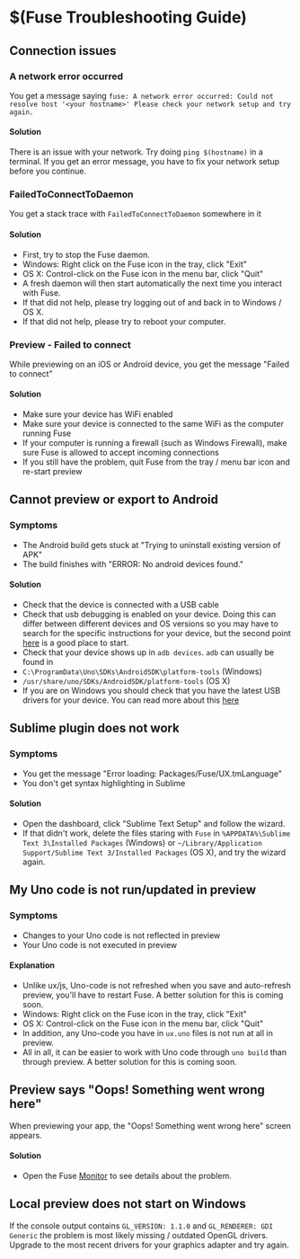 # $(Fuse Troubleshooting Guide)

## Connection issues

### A network error occurred

You get a message saying `fuse: A network error occurred: Could not resolve host '<your hostname>' Please check your network setup and try again.`

#### Solution

There is an issue with your network. Try doing `ping $(hostname)` in a terminal. If you get an error message, you have to fix your network setup before you continue.

### FailedToConnectToDaemon

You get a stack trace with `FailedToConnectToDaemon` somewhere in it
 
#### Solution

- First, try to stop the Fuse daemon.
 - Windows: Right click on the Fuse icon in the tray, click "Exit"
 - OS X: Control-click on the Fuse icon in the menu bar, click "Quit"
- A fresh daemon will then start automatically the next time you interact with Fuse.
- If that did not help, please try logging out of and back in to Windows / OS X.
- If that did not help, please try to reboot your computer.

### Preview - Failed to connect

While previewing on an iOS or Android device, you get the message "Failed to connect"

#### Solution
- Make sure your device has WiFi enabled
- Make sure your device is connected to the same WiFi as the computer running Fuse 
- If your computer is running a firewall (such as Windows Firewall), make sure Fuse is allowed to accept incoming connections
- If you still have the problem, quit Fuse from the tray / menu bar icon and re-start preview

## Cannot preview or export to Android

### Symptoms
- The Android build gets stuck at "Trying to uninstall existing version of APK"
- The build finishes with "ERROR: No android devices found."

#### Solution
- Check that the device is connected with a USB cable
- Check that usb debugging is enabled on your device. Doing this can differ between different devices and OS versions so you may have to search for the specific instructions for your device, but the second point [here](http://developer.android.com/tools/device.html#setting-up) is a good place to start.
- Check that your device shows up in `adb devices`. `adb` can usually be found in
 - `C:\ProgramData\Uno\SDKs\AndroidSDK\platform-tools` (Windows)
 - `/usr/share/uno/SDKs/AndroidSDK/platform-tools` (OS X)
- If you are on Windows you should check that you have the latest USB drivers for your device. You can read more about this [here](http://developer.android.com/tools/extras/oem-usb.html)

## Sublime plugin does not work

### Symptoms

- You get the message "Error loading: Packages/Fuse/UX.tmLanguage"
- You don't get syntax highlighting in Sublime

#### Solution

- Open the dashboard, click "Sublime Text Setup" and follow the wizard.
- If that didn't work, delete the files staring with `Fuse` in `%APPDATA%\Sublime Text 3\Installed Packages` (Windows) or `~/Library/Application Support/Sublime Text 3/Installed Packages` (OS X), and try the wizard again.

## My Uno code is not run/updated in preview

### Symptoms

- Changes to your Uno code is not reflected in preview
- Your Uno code is not executed in preview

#### Explanation

- Unlike ux/js, Uno-code is not refreshed when you save and auto-refresh preview, you'll have to restart Fuse. A better solution for this is coming soon.
 - Windows: Right click on the Fuse icon in the tray, click "Exit"
 - OS X: Control-click on the Fuse icon in the menu bar, click "Quit"
- In addition, any Uno-code you have in `ux.uno` files is not run at all in preview.
- All in all, it can be easier to work with Uno code through `uno build` than through preview. A better solution for this is coming soon.

## Preview says "Oops! Something went wrong here"

When previewing your app, the "Oops! Something went wrong here" screen appears.

#### Solution

- Open the Fuse [Monitor](https://www.fusetools.com/learn/guides/preview-and-export-monitor) to see details about the problem.

## Local preview does not start on Windows

If the console output contains `GL_VERSION: 1.1.0` and `GL_RENDERER: GDI Generic` the problem is most likely missing / outdated OpenGL drivers. Upgrade to the most recent drivers for your graphics adapter and try again.
